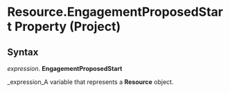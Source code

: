 
# Resource.EngagementProposedStart Property (Project)

## Syntax

 _expression_. **EngagementProposedStart**

 _expression_A variable that represents a  **Resource** object.

